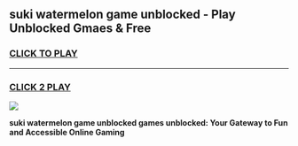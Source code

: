 
## suki watermelon game unblocked - Play Unblocked Gmaes & Free
<h3>
<a href="https://premium.freeplayer.one?title=suki_watermelon_game_unblocked&ref=19F">CLICK TO PLAY</a></h3>
<hr>

<h3>
<a href="https://premium.freeplayer.one?title=suki_watermelon_game_unblocked&ref=19F">CLICK 2 PLAY</a>
  
</h3>

<a href="https://premium.freeplayer.one?title=suki_watermelon_game_unblocked&ref=19F/"><img src="https://clearcache.store/games.png"></a>


**suki watermelon game unblocked games unblocked: Your Gateway to Fun and Accessible Online Gaming**
